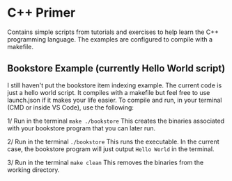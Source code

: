 # C++ Primer
Contains simple scripts from tutorials and exercises to help learn the C++ programming language. The examples are configured to compile with a makefile.

## Bookstore Example (currently Hello World script)
I still haven't put the bookstore item indexing example. The current code is just a hello world script. It compiles with a makefile but feel free to use launch.json if it makes your life easier. To compile and run, in your terminal (CMD or inside VS Code), use the following:

1/ Run in the terminal `make ./bookstore`
This creates the binaries associated with your bookstore program that you can later run.

2/ Run in the terminal `./bookstore`
This runs the executable. In the current case, the bookstore program will just output `Hello World` in the terminal.

3/ Run in the terminal `make clean`
This removes the binaries from the working directory.